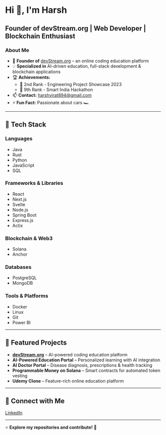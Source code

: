 # Hi 👋, I'm Harsh

## Founder of devStream.org | Web Developer | Blockchain Enthusiast

### About Me
- 🔭 **Founder of** [devStream.org](https://devstream.org) – an online coding education platform  
- 💡 **Specialized in** AI-driven education, full-stack development & blockchain applications  
- 🏆 **Achievements:**  
  - 🥈 2nd Rank - Engineering Project Showcase 2023  
  - 🏅 9th Rank - Smart India Hackathon  
- 📫 **Contact:** harshvirat894@gmail.com  
- ⚡ **Fun Fact:** Passionate about cars 🏎️  

---

## 🚀 Tech Stack  
### Languages  
- Java  
- Rust  
- Python  
- JavaScript  
- SQL  

### Frameworks & Libraries  
- React  
- Next.js  
- Svelte  
- Node.js  
- Spring Boot  
- Express.js  
- Actix  

### Blockchain & Web3  
- Solana  
- Anchor  

### Databases  
- PostgreSQL  
- MongoDB  

### Tools & Platforms  
- Docker  
- Linux  
- Git  
- Power BI  

---

## 📌 Featured Projects  
- **[devStream.org](https://devstream.org)** – AI-powered coding education platform  
- **AI-Powered Education Portal** – Personalized learning with AI integration  
- **AI Doctor Portal** – Disease diagnosis, prescriptions & health tracking  
- **Programmable Money on Solana** – Smart contracts for automated token vesting  
- **Udemy Clone** – Feature-rich online education platform  

---

## 🔗 Connect with Me  
[LinkedIn](www.linkedin.com/in/harsh-55a0b325b)  

---

⭐ **Explore my repositories and contribute!** 🚀
